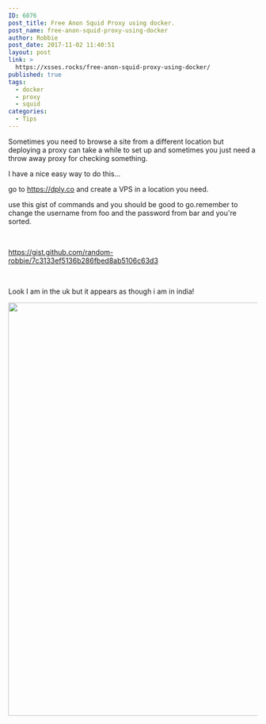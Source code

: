 ```yaml
---
ID: 6076
post_title: Free Anon Squid Proxy using docker.
post_name: free-anon-squid-proxy-using-docker
author: Robbie
post_date: 2017-11-02 11:40:51
layout: post
link: >
  https://xsses.rocks/free-anon-squid-proxy-using-docker/
published: true
tags:
  - docker
  - proxy
  - squid
categories:
  - Tips
---
```

Sometimes you need to browse a site from a different location but deploying a proxy can take a while to set up and sometimes you just need a throw away proxy for checking something.

I have a nice easy way to do this...

go to <a href="https://dply.co">https://dply.co</a> and create a VPS in a location you need.

use this gist of commands and you should be good to go.remember to change the username from foo and the password from bar and you're sorted.

&nbsp;

https://gist.github.com/random-robbie/7c3133ef5136b286fbed8ab5106c63d3

&nbsp;

Look I am in the uk but it appears as though i am in india!

<a href="https://postimg.org/image/2dga9cqaa3/"><img class="aligncenter size-full wp-image-6080" src="https://xsses.rocks/wp-content/uploads/2017/11/Capture.png" alt="" width="1807" height="833" /></a>

&nbsp;